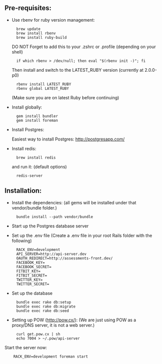 Pre-requisites:
---------------

* Use rbenv for ruby version management:

        brew update
        brew install rbenv
        brew install ruby-build
  
  DO NOT Forget to add this to your .zshrc or .profile (depending on your shell)
  
        if which rbenv > /dev/null; then eval "$(rbenv init -)"; fi
  
  Then install and switch to the LATEST_RUBY version (currently at 2.0.0-p0)

        rbenv install LATEST_RUBY
        rbenv global LATEST_RUBY

  (Make sure you are on latest Ruby before continuing)

* Install globally:

        gem install bundler
        gem install foreman

* Install Postgres:
  
    Easiest way to install Postgres: http://postgresapp.com/

* Install redis:

        brew install redis

  and run it: (default options)

        redis-server


Installation:
-------------

* Install the dependencies: (all gems will be installed under that vendor/bundle folder.)

        bundle install --path vendor/bundle

* Start up the Postgres database server

* Set up the .env file (Create a .env file in your root Rails folder with the following)

        RACK_ENV=development
        API_SERVER=http://api-server.dev
        OAUTH_REDIRECT=http://assessments-front.dev/
        FACEBOOK_KEY=
        FACEBOOK_SECRET=
        FITBIT_KEY=
        FITBIT_SECRET=
        TWITTER_KEY=
        TWITTER_SECRET=

* Set up the database

        bundle exec rake db:setup
        bundle exec rake db:migrate
        bundle exec rake db:seed

* Setting up POW (http://pow.cx/): 
  (We are just using POW as a proxy/DNS server, it is not a web server.)

        curl get.pow.cx | sh
        echo 7004 > ~/.pow/api-server

Start the server now:

        RACK_ENV=development foreman start

